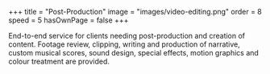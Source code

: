 +++
title = "Post-Production"
image = "images/video-editing.png"
order = 8
speed = 5
hasOwnPage = false
+++

End-to-end service for clients needing post-production and creation of content. Footage review, clipping, writing and production of narrative, custom musical scores, sound design, special effects, motion graphics and colour treatment are provided.
